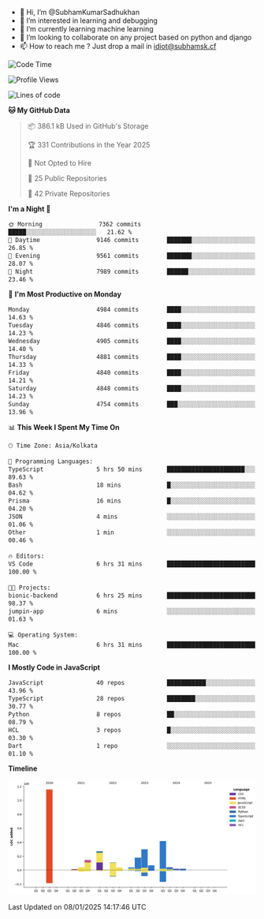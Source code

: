 - 👋 Hi, I’m @SubhamKumarSadhukhan
- 👀 I’m interested in learning and debugging
- 🌱 I’m currently learning machine learning
- 💞️ I’m looking to collaborate on any project based on python and django
- 📫 How to reach me ?
      Just drop a mail in idiot@subhamsk.cf

<!---
SubhamKumarSadhukhan/SubhamKumarSadhukhan is a ✨ special ✨ repository because its `README.md` (this file) appears on your GitHub profile.
You can click the Preview link to take a look at your changes.
--->


<!--START_SECTION:waka-->
![Code Time](http://img.shields.io/badge/Code%20Time-2%2C697%20hrs%2020%20mins-blue)

![Profile Views](http://img.shields.io/badge/Profile%20Views-0-blue)

![Lines of code](https://img.shields.io/badge/From%20Hello%20World%20I%27ve%20Written-2.8%20million%20lines%20of%20code-blue)

**🐱 My GitHub Data** 

> 📦 386.1 kB Used in GitHub's Storage 
 > 
> 🏆 331 Contributions in the Year 2025
 > 
> 🚫 Not Opted to Hire
 > 
> 📜 25 Public Repositories 
 > 
> 🔑 42 Private Repositories 
 > 
**I'm a Night 🦉** 

```text
🌞 Morning                7362 commits        █████░░░░░░░░░░░░░░░░░░░░   21.62 % 
🌆 Daytime                9146 commits        ███████░░░░░░░░░░░░░░░░░░   26.85 % 
🌃 Evening                9561 commits        ███████░░░░░░░░░░░░░░░░░░   28.07 % 
🌙 Night                  7989 commits        ██████░░░░░░░░░░░░░░░░░░░   23.46 % 
```
📅 **I'm Most Productive on Monday** 

```text
Monday                   4984 commits        ████░░░░░░░░░░░░░░░░░░░░░   14.63 % 
Tuesday                  4846 commits        ████░░░░░░░░░░░░░░░░░░░░░   14.23 % 
Wednesday                4905 commits        ████░░░░░░░░░░░░░░░░░░░░░   14.40 % 
Thursday                 4881 commits        ████░░░░░░░░░░░░░░░░░░░░░   14.33 % 
Friday                   4840 commits        ████░░░░░░░░░░░░░░░░░░░░░   14.21 % 
Saturday                 4848 commits        ████░░░░░░░░░░░░░░░░░░░░░   14.23 % 
Sunday                   4754 commits        ███░░░░░░░░░░░░░░░░░░░░░░   13.96 % 
```


📊 **This Week I Spent My Time On** 

```text
🕑︎ Time Zone: Asia/Kolkata

💬 Programming Languages: 
TypeScript               5 hrs 50 mins       ██████████████████████░░░   89.63 % 
Bash                     18 mins             █░░░░░░░░░░░░░░░░░░░░░░░░   04.62 % 
Prisma                   16 mins             █░░░░░░░░░░░░░░░░░░░░░░░░   04.20 % 
JSON                     4 mins              ░░░░░░░░░░░░░░░░░░░░░░░░░   01.06 % 
Other                    1 min               ░░░░░░░░░░░░░░░░░░░░░░░░░   00.46 % 

🔥 Editors: 
VS Code                  6 hrs 31 mins       █████████████████████████   100.00 % 

🐱‍💻 Projects: 
bionic-backend           6 hrs 25 mins       █████████████████████████   98.37 % 
jumpin-app               6 mins              ░░░░░░░░░░░░░░░░░░░░░░░░░   01.63 % 

💻 Operating System: 
Mac                      6 hrs 31 mins       █████████████████████████   100.00 % 
```

**I Mostly Code in JavaScript** 

```text
JavaScript               40 repos            ███████████░░░░░░░░░░░░░░   43.96 % 
TypeScript               28 repos            ████████░░░░░░░░░░░░░░░░░   30.77 % 
Python                   8 repos             ██░░░░░░░░░░░░░░░░░░░░░░░   08.79 % 
HCL                      3 repos             █░░░░░░░░░░░░░░░░░░░░░░░░   03.30 % 
Dart                     1 repo              ░░░░░░░░░░░░░░░░░░░░░░░░░   01.10 % 
```



**Timeline**

![Lines of Code chart](https://raw.githubusercontent.com/SubhamKumarSadhukhan/SubhamKumarSadhukhan/main/assets/bar_graph.png)


 Last Updated on 08/01/2025 14:17:46 UTC
<!--END_SECTION:waka-->
